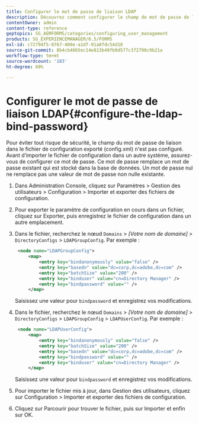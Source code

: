 ```yaml
---
title: Configurer le mot de passe de liaison LDAP
description: Découvrez comment configurer le champ de mot de passe de liaison avant d’importer le fichier de configuration dans un autre système.
contentOwner: admin
content-type: reference
geptopics: SG_AEMFORMS/categories/configuring_user_management
products: SG_EXPERIENCEMANAGER/6.5/FORMS
exl-id: c72794f5-8767-409e-a1df-91a8fdc54d18
source-git-commit: 8b4cb4065ec14e813b49fb0d577c372790c9b21a
workflow-type: tm+mt
source-wordcount: '183'
ht-degree: 60%

---
```


# Configurer le mot de passe de liaison LDAP{#configure-the-ldap-bind-password}

Pour éviter tout risque de sécurité, le champ du mot de passe de liaison dans le fichier de configuration exporté (config.xml) n&#39;est pas configuré. Avant d’importer le fichier de configuration dans un autre système, assurez-vous de configurer ce mot de passe. Ce mot de passe remplace un mot de passe existant qui est stocké dans la base de données. Un mot de passe nul ne remplace pas une valeur de mot de passe non nulle existante.

1. Dans Administration Console, cliquez sur Paramètres > Gestion des utilisateurs > Configuration > Importer et exporter des fichiers de configuration.
1. Pour exporter le paramètre de configuration en cours dans un fichier, cliquez sur Exporter, puis enregistrez le fichier de configuration dans un autre emplacement.
1. Dans le fichier, recherchez le nœud `Domains` > *[Votre nom de domaine]* > `DirectoryConfigs` > `LDAPGroupConfig`. Par exemple :

   ```xml
    <node name="LDAPGroupConfig">
        <map>
            <entry key="bindanonymously" value="false" />
            <entry key="basedn" value="dc=corp,dc=adobe,dc=com" />
            <entry key="batchSize" value="200" />
            <entry key="binduser" value="cn=Directory Manager" />
            <entry key="bindpassword" value="" />
        </map>
   ```

   Saisissez une valeur pour `bindpassword` et enregistrez vos modifications.

1. Dans le fichier, recherchez le nœud `Domains` > *[Votre nom de domaine]* > `DirectoryConfigs` > `LDAPGroupConfig` > `LDAPUserConfig`. Par exemple :

   ```xml
    <node name="LDAPUserConfig">
        <map>
            <entry key="bindanonymously" value="false" />
            <entry key="batchSize" value="200" />
            <entry key="basedn" value="dc=corp,dc=adobe,dc=com" />
            <entry key="bindpassword" value="" />
            <entry key="binduser" value="cn=Directory Manager" />
        </map>
   ```

   Saisissez une valeur pour `bindpassword` et enregistrez vos modifications.

1. Pour importer le fichier mis à jour, dans Gestion des utilisateurs, cliquez sur Configuration > Importer et exporter des fichiers de configuration.
1. Cliquez sur Parcourir pour trouver le fichier, puis sur Importer et enfin sur OK.
